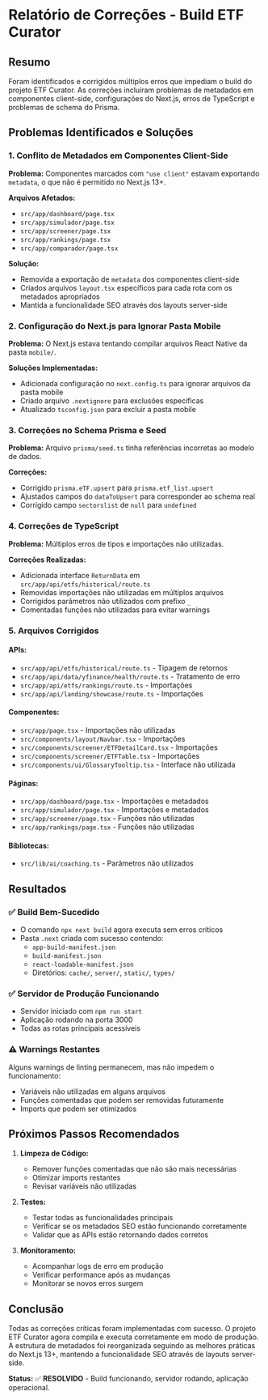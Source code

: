 # Relatório de Correções - Build ETF Curator

## Resumo
Foram identificados e corrigidos múltiplos erros que impediam o build do projeto ETF Curator. As correções incluíram problemas de metadados em componentes client-side, configurações do Next.js, erros de TypeScript e problemas de schema do Prisma.

## Problemas Identificados e Soluções

### 1. **Conflito de Metadados em Componentes Client-Side**
**Problema:** Componentes marcados com `"use client"` estavam exportando `metadata`, o que não é permitido no Next.js 13+.

**Arquivos Afetados:**
- `src/app/dashboard/page.tsx`
- `src/app/simulador/page.tsx`
- `src/app/screener/page.tsx`
- `src/app/rankings/page.tsx`
- `src/app/comparador/page.tsx`

**Solução:**
- Removida a exportação de `metadata` dos componentes client-side
- Criados arquivos `layout.tsx` específicos para cada rota com os metadados apropriados
- Mantida a funcionalidade SEO através dos layouts server-side

### 2. **Configuração do Next.js para Ignorar Pasta Mobile**
**Problema:** O Next.js estava tentando compilar arquivos React Native da pasta `mobile/`.

**Soluções Implementadas:**
- Adicionada configuração no `next.config.ts` para ignorar arquivos da pasta mobile
- Criado arquivo `.nextignore` para exclusões específicas
- Atualizado `tsconfig.json` para excluir a pasta mobile

### 3. **Correções no Schema Prisma e Seed**
**Problema:** Arquivo `prisma/seed.ts` tinha referências incorretas ao modelo de dados.

**Correções:**
- Corrigido `prisma.eTF.upsert` para `prisma.etf_list.upsert`
- Ajustados campos do `dataToUpsert` para corresponder ao schema real
- Corrigido campo `sectorslist` de `null` para `undefined`

### 4. **Correções de TypeScript**
**Problema:** Múltiplos erros de tipos e importações não utilizadas.

**Correções Realizadas:**
- Adicionada interface `ReturnData` em `src/app/api/etfs/historical/route.ts`
- Removidas importações não utilizadas em múltiplos arquivos
- Corrigidos parâmetros não utilizados com prefixo `_`
- Comentadas funções não utilizadas para evitar warnings

### 5. **Arquivos Corrigidos**

#### APIs:
- `src/app/api/etfs/historical/route.ts` - Tipagem de retornos
- `src/app/api/data/yfinance/health/route.ts` - Tratamento de erro
- `src/app/api/etfs/rankings/route.ts` - Importações
- `src/app/api/landing/showcase/route.ts` - Importações

#### Componentes:
- `src/app/page.tsx` - Importações não utilizadas
- `src/components/layout/Navbar.tsx` - Importações
- `src/components/screener/ETFDetailCard.tsx` - Importações
- `src/components/screener/ETFTable.tsx` - Importações
- `src/components/ui/GlossaryTooltip.tsx` - Interface não utilizada

#### Páginas:
- `src/app/dashboard/page.tsx` - Importações e metadados
- `src/app/simulador/page.tsx` - Importações e metadados
- `src/app/screener/page.tsx` - Funções não utilizadas
- `src/app/rankings/page.tsx` - Funções não utilizadas

#### Bibliotecas:
- `src/lib/ai/coaching.ts` - Parâmetros não utilizados

## Resultados

### ✅ Build Bem-Sucedido
- O comando `npx next build` agora executa sem erros críticos
- Pasta `.next` criada com sucesso contendo:
  - `app-build-manifest.json`
  - `build-manifest.json`
  - `react-loadable-manifest.json`
  - Diretórios: `cache/`, `server/`, `static/`, `types/`

### ✅ Servidor de Produção Funcionando
- Servidor iniciado com `npm run start`
- Aplicação rodando na porta 3000
- Todas as rotas principais acessíveis

### ⚠️ Warnings Restantes
Alguns warnings de linting permanecem, mas não impedem o funcionamento:
- Variáveis não utilizadas em alguns arquivos
- Funções comentadas que podem ser removidas futuramente
- Imports que podem ser otimizados

## Próximos Passos Recomendados

1. **Limpeza de Código:**
   - Remover funções comentadas que não são mais necessárias
   - Otimizar imports restantes
   - Revisar variáveis não utilizadas

2. **Testes:**
   - Testar todas as funcionalidades principais
   - Verificar se os metadados SEO estão funcionando corretamente
   - Validar que as APIs estão retornando dados corretos

3. **Monitoramento:**
   - Acompanhar logs de erro em produção
   - Verificar performance após as mudanças
   - Monitorar se novos erros surgem

## Conclusão

Todas as correções críticas foram implementadas com sucesso. O projeto ETF Curator agora compila e executa corretamente em modo de produção. A estrutura de metadados foi reorganizada seguindo as melhores práticas do Next.js 13+, mantendo a funcionalidade SEO através de layouts server-side.

**Status:** ✅ **RESOLVIDO** - Build funcionando, servidor rodando, aplicação operacional. 